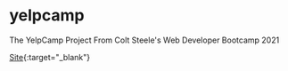 # yelpcamp
The YelpCamp Project From Colt Steele's Web Developer Bootcamp 2021


[Site](https://vast-woodland-76305.herokuapp.com){:target="\_blank"}
